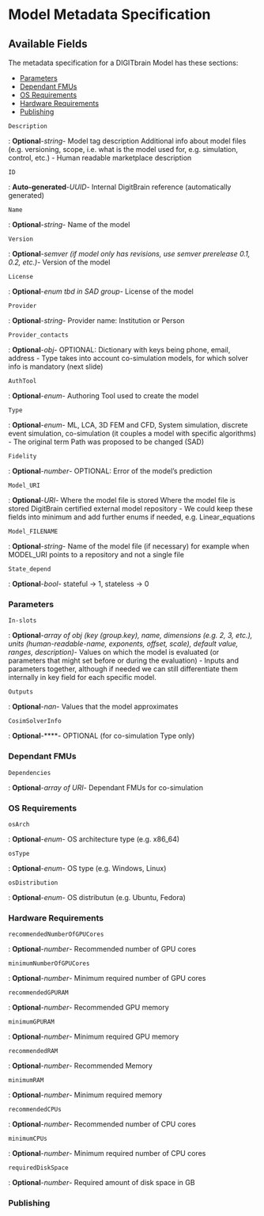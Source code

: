 # Model Metadata Specification

## Available Fields 

The metadata specification for a DIGITbrain Model
has these sections:

- [Parameters](#parameters)
- [Dependant FMUs](#dependant-fmus)
- [OS Requirements](#os-requirements)
- [Hardware Requirements ](#hardware-requirements-)
- [Publishing](#publishing)

`Description`

:   **Optional**-*string*- Model tag description Additional info about model files (e.g. versioning, scope, i.e. what is the model used for, e.g. simulation, control, etc.) - Human readable marketplace description

`ID`

:   **Auto-generated**-*UUID*- Internal DigitBrain reference (automatically generated)


`Name`

:   **Optional**-*string*- Name of the model

`Version`

:   **Optional**-*semver (if model only has revisions, use semver prerelease 0.1, 0.2, etc.)*- Version of the model

`License`

:   **Optional**-*enum tbd in SAD group*- License of the model

`Provider`

:   **Optional**-*string*- Provider name: Institution or Person

`Provider_contacts`

:   **Optional**-*obj*- OPTIONAL: Dictionary with keys being phone, email, address - Type takes into account co-simulation models, for which solver info is mandatory (next slide)

`AuthTool`

:   **Optional**-*enum*- Authoring Tool used to create the model

`Type`

:   **Optional**-*enum*- ML, LCA, 3D FEM and CFD, System simulation, discrete event simulation, co-simulation (it couples a model with specific algorithms) - The original term Path was proposed to be changed (SAD)

`Fidelity`

:   **Optional**-*number*- OPTIONAL: Error of the model’s prediction

`Model_URI`

:   **Optional**-*URI*- Where the model file is stored  Where the model file is stored DigitBrain certified external model repository - We could keep these fields into minimum and add further enums if needed, e.g. Linear_equations

`Model_FILENAME`

:   **Optional**-*string*- Name of the model file (if necessary) for example when MODEL_URI points to a repository and not a single file

`State_depend`

:   **Optional**-*bool*- stateful -> 1, stateless -> 0


### Parameters


`In-slots`

:   **Optional**-*array of obj  (key (group.key), name, dimensions (e.g. 2, 3, etc.), units (human-readable-name, exponents, offset, scale), default value, ranges, description)*- Values on which the model is evaluated (or parameters that might set before or during the evaluation) - Inputs and parameters together, although if needed we can still differentiate them internally in key field for each specific model.

`Outputs`

:   **Optional**-*nan*- Values that the model approximates

`CosimSolverInfo`

:   **Optional**-****- OPTIONAL (for co-simulation Type only)


### Dependant FMUs


`Dependencies`

:   **Optional**-*array of URI*- Dependant FMUs for co-simulation


### OS Requirements


`osArch`

:   **Optional**-*enum*- OS architecture type (e.g. x86_64)

`osType`

:   **Optional**-*enum*- OS type (e.g. Windows, Linux)

`osDistribution`

:   **Optional**-*enum*- OS distributun (e.g. Ubuntu, Fedora)


### Hardware Requirements 


`recommendedNumberOfGPUCores`

:   **Optional**-*number*- Recommended number of GPU cores

`minimumNumberOfGPUCores`

:   **Optional**-*number*- Minimum required number of GPU cores

`recommendedGPURAM`

:   **Optional**-*number*- Recommended GPU memory

`minimumGPURAM`

:   **Optional**-*number*- Minimum required GPU memory

`recommendedRAM`

:   **Optional**-*number*- Recommended Memory

`minimumRAM`

:   **Optional**-*number*- Minimum required memory

`recommendedCPUs`

:   **Optional**-*number*- Recommended number of CPU cores

`minimumCPUs`

:   **Optional**-*number*- Minimum required number of CPU cores

`requiredDiskSpace`

:   **Optional**-*number*- Required amount of disk space in GB


### Publishing

